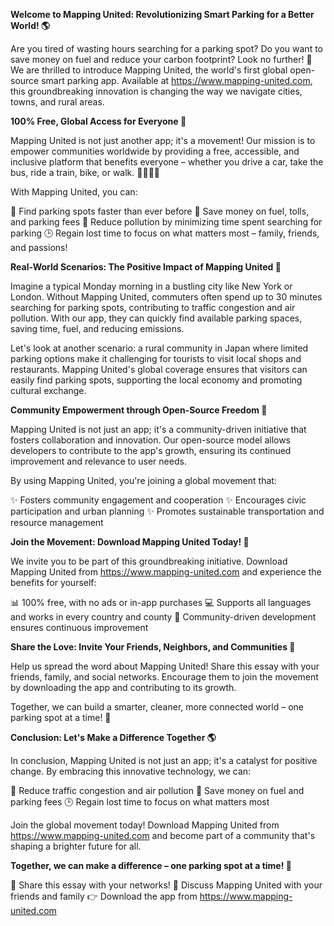 **Welcome to Mapping United: Revolutionizing Smart Parking for a Better World! 🌎**

Are you tired of wasting hours searching for a parking spot? Do you want to save money on fuel and reduce your carbon footprint? Look no further! 🚀 We are thrilled to introduce Mapping United, the world's first global open-source smart parking app. Available at https://www.mapping-united.com, this groundbreaking innovation is changing the way we navigate cities, towns, and rural areas.

**100% Free, Global Access for Everyone 🌟**

Mapping United is not just another app; it's a movement! Our mission is to empower communities worldwide by providing a free, accessible, and inclusive platform that benefits everyone – whether you drive a car, take the bus, ride a train, bike, or walk. 🚶‍♀️🚴‍♂️

With Mapping United, you can:

📍 Find parking spots faster than ever before
💸 Save money on fuel, tolls, and parking fees
🌿 Reduce pollution by minimizing time spent searching for parking
🕒 Regain lost time to focus on what matters most – family, friends, and passions!

**Real-World Scenarios: The Positive Impact of Mapping United 🌈**

Imagine a typical Monday morning in a bustling city like New York or London. Without Mapping United, commuters often spend up to 30 minutes searching for parking spots, contributing to traffic congestion and air pollution. With our app, they can quickly find available parking spaces, saving time, fuel, and reducing emissions.

Let's look at another scenario: a rural community in Japan where limited parking options make it challenging for tourists to visit local shops and restaurants. Mapping United's global coverage ensures that visitors can easily find parking spots, supporting the local economy and promoting cultural exchange.

**Community Empowerment through Open-Source Freedom 🌱**

Mapping United is not just an app; it's a community-driven initiative that fosters collaboration and innovation. Our open-source model allows developers to contribute to the app's growth, ensuring its continued improvement and relevance to user needs.

By using Mapping United, you're joining a global movement that:

✨ Fosters community engagement and cooperation
✨ Encourages civic participation and urban planning
✨ Promotes sustainable transportation and resource management

**Join the Movement: Download Mapping United Today! 📲**

We invite you to be part of this groundbreaking initiative. Download Mapping United from https://www.mapping-united.com and experience the benefits for yourself:

📊 100% free, with no ads or in-app purchases
💻 Supports all languages and works in every country and county
🚀 Community-driven development ensures continuous improvement

**Share the Love: Invite Your Friends, Neighbors, and Communities 🌟**

Help us spread the word about Mapping United! Share this essay with your friends, family, and social networks. Encourage them to join the movement by downloading the app and contributing to its growth.

Together, we can build a smarter, cleaner, more connected world – one parking spot at a time! 🚀

**Conclusion: Let's Make a Difference Together 🌎**

In conclusion, Mapping United is not just an app; it's a catalyst for positive change. By embracing this innovative technology, we can:

💪 Reduce traffic congestion and air pollution
💸 Save money on fuel and parking fees
🕒 Regain lost time to focus on what matters most

Join the global movement today! Download Mapping United from https://www.mapping-united.com and become part of a community that's shaping a brighter future for all.

**Together, we can make a difference – one parking spot at a time! 🌟**

📢 Share this essay with your networks!
💬 Discuss Mapping United with your friends and family
👉 Download the app from https://www.mapping-united.com